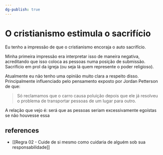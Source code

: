 ```yaml
---
dg-publish: true
---
```

# O cristianismo estimula o sacrifício

Eu tenho a impressão de que o cristianismo encoraja o auto sacrifício.

Minha primeira impressão era interpretar isso de maneira negativa, acreditando que isso coloca as pessoas numa posição de submissão. Sacrifício em prol da igreja (ou seja lá quem represente o poder religioso).

Atualmente eu não tenho uma opinião muito clara a respeito disso. Principalmente influenciado pelo pensamento exposto por Jordan Petterson de que:

> Só reclamamos que o carro causa poluição depois que ele já resolveu o problema de transportar pessoas de um lugar para outro.

A relação que vejo é: será que as pessoas seriam excessivamente egoístas se não houvesse essa





## references

- [[Regra 02 - Cuide de si mesmo como cuidaria de alguém sob sua responsabilidade]]
